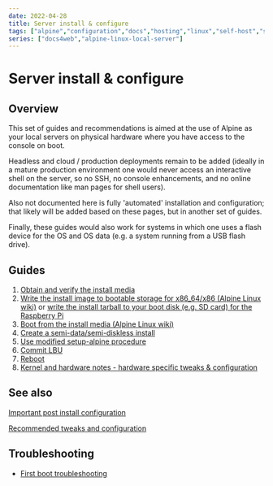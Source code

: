 ```yaml
---
date: 2022-04-28
title: Server install & configure
tags: ["alpine","configuration","docs","hosting","linux","self-host","sysadmin-devops","raspberry-pi","sbc"]
series: ["docs4web","alpine-linux-local-server"]
---
```


# Server install & configure

## Overview

This set of guides and recommendations is aimed at the use of Alpine as your local servers on physical hardware where you have access to the console on boot.

Headless and cloud / production deployments remain to be added (ideally in a mature production environment one would never access an interactive shell on the server, so no SSH, no console enhancements, and no online documentation like man pages for shell users).

Also not documented here is fully 'automated' installation and configuration; that likely will be added based on these pages, but in another set of guides.

Finally, these guides would also work for systems in which one uses a flash device for the OS and OS data (e.g. a system running from a USB flash drive).

## Guides

1. [Obtain and verify the install media](../verify-downloaded-install-media/_index.md)
2. [Write the install image to bootable storage for x86_64/x86 (Alpine Linux wiki)](https://wiki.alpinelinux.org/wiki/Installation#Flashing_.28direct_data_writing.29_the_installation_image-file_onto_a_device_or_media) or [write the install tarball to your boot disk (e.g. SD card) for the Raspberry Pi](../install-on-raspberry-pi/creating-initial-boot-media/_index.md)
3. [Boot from the install media (Alpine Linux wiki)](https://wiki.alpinelinux.org/wiki/Installation#Booting_from_external_devices)
4. [Create a semi-data/semi-diskless install](create-semi-data-install/_index.md)
5. [Use modified setup-alpine procedure](use-modified-setup-alpine-procedure.md)
6. [Commit LBU](commit-lbu.md)
7. [Reboot](reboot.md)
8. [Kernel and hardware notes - hardware specific tweaks & configuration](../kernel-and-hardware-notes/hardware-specific-tweaks-configs.md)

## See also

[Important post install configuration](../important-post-install-configuration/_index.md)

[Recommended tweaks and configuration](../recommended-tweaks-and-configs/_index.md)

## Troubleshooting

* [First boot troubleshooting](firstboot-troubleshooting.md)
